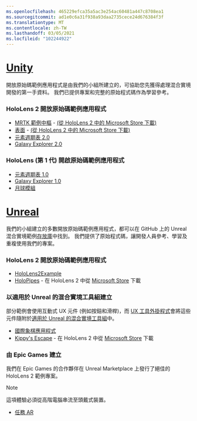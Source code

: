 ```yaml
---
ms.openlocfilehash: 465229efca35a5ac3e254ac60481a447c8708ea1
ms.sourcegitcommit: ad1e0c6a31f938a93daa2735cece24d676384f3f
ms.translationtype: MT
ms.contentlocale: zh-TW
ms.lasthandoff: 03/05/2021
ms.locfileid: "102244922"
---
```

# <a name="unity"></a>[Unity](#tab/unity)

開放原始碼範例應用程式是由我們的小組所建立的，可協助您先獲得處理混合實境開發的第一手資料。 我們已提供專案和完整的原始程式碼作為學習參考。

### <a name="hololens-2-open-source-sample-apps"></a>HoloLens 2 開放原始碼範例應用程式

* [MRTK 範例中樞](https://microsoft.github.io/MixedRealityToolkit-Unity/Documentation/README_ExampleHub.html) - [ (從 HoloLens 2 中的 Microsoft Store 下載)](https://www.microsoft.com/p/mrtk-examples-hub/9mv8c39l2sj4)
* [表面](../unity/sampleapp-surfaces.md) - [ (從 HoloLens 2 中的 Microsoft Store 下載)](https://www.microsoft.com/p/surfaces/9nvkpv3sk3x0)
* [元素週期表 2.0](https://medium.com/@dongyoonpark/bringing-the-periodic-table-of-the-elements-app-to-hololens-2-with-mrtk-v2-a6e3d8362158)
* [Galaxy Explorer 2.0](../unity/galaxy-explorer-update.md)

### <a name="hololens-1st-gen-open-source-sample-apps"></a>HoloLens (第 1 代) 開啟原始碼範例應用程式

* [元素週期表 1.0](../unity/periodic-table-of-the-elements.md)
* [Galaxy Explorer 1.0](../unity/galaxy-explorer.md)
* [月球模組](../unity/lunar-module.md)

# <a name="unreal"></a>[Unreal](#tab/unreal)

我們的小組建立的多數開放原始碼範例應用程式，都可以在 GitHub 上的 Unreal 混合實境範例[存放庫](https://github.com/microsoft/MixedReality-Unreal-Samples)中找到。 我們提供了原始程式碼，讓開發人員參考、學習及重複使用我們的專案。

### <a name="hololens-2-open-source-sample-apps"></a>HoloLens 2 開放原始碼範例應用程式

* [HoloLens2Example](https://github.com/microsoft/MixedReality-Unreal-Samples/tree/master/HoloLens2Example)
* [HoloPipes](https://github.com/microsoft/MixedReality-Unreal-HoloPipes) - 在 HoloLens 2 中從 [Microsoft Store](https://www.microsoft.com/p/holopipes/9mszb3nnrxn9) 下載

### <a name="made-with-the-mixed-reality-toolkit-for-unreal"></a>以適用於 Unreal 的混合實境工具組建立

部分範例會使用互動式 UX 元件 (例如按鈕和滑桿)，而 [UX 工具外掛程式](https://aka.ms/uxt-unreal)會將這些元件隨附於[適用於 Unreal 的混合實境工具組](https://aka.ms/mrtk-unreal)中。

* [國際象棋應用程式](https://github.com/microsoft/MixedReality-Unreal-Samples/tree/master/ChessApp)
* [Kippy's Escape](../unreal/unreal-kippys-escape.md) - 在 HoloLens 2 中從 [Microsoft Store](https://www.microsoft.com/p/kippys-escape/9nbd7gl86vkd) 下載

### <a name="made-by-epic-games"></a>由 Epic Games 建立

我們在 Epic Games 的合作夥伴在 Unreal Marketplace 上發行了絕佳的 HoloLens 2 範例專案。

> [!NOTE]
> 這項體驗必須從高階電腦串流至頭戴式裝置。

* [任務 AR](https://docs.unrealengine.com/Resources/Showcases/MissionAR/index.html)
